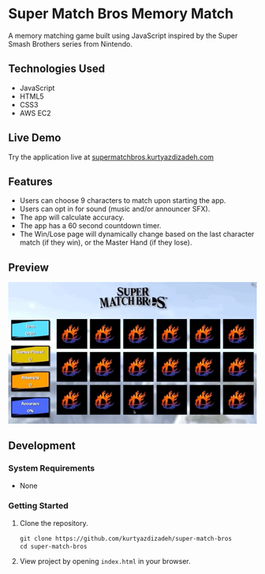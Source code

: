 # Super Match Bros Memory Match
A memory matching game built using JavaScript inspired by the Super Smash Brothers series from Nintendo.

## Technologies Used
- JavaScript
- HTML5
- CSS3
- AWS EC2

## Live Demo
Try the application live at [supermatchbros.kurtyazdizadeh.com](supermatchbros.kurtyazdizadeh.com)

## Features
- Users can choose 9 characters to match upon starting the app.
- Users can opt in for sound (music and/or announcer SFX).
- The app will calculate accuracy.
- The app has a 60 second countdown timer.
- The Win/Lose page will dynamically change based on the last character match (if they win), or the Master Hand (if they lose).

## Preview
![gameplay-demo](/assets/images/gameplay.gif)

## Development

### System Requirements
- None

### Getting Started
1. Clone the repository.
    ```shell
    git clone https://github.com/kurtyazdizadeh/super-match-bros
    cd super-match-bros
    ```
2. View project by opening ```index.html``` in your browser.
